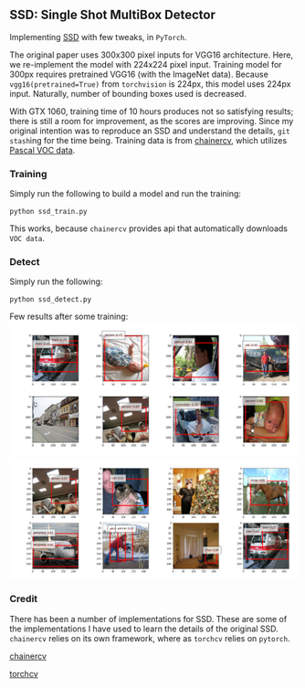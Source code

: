## SSD: Single Shot MultiBox Detector

Implementing [SSD](https://arxiv.org/abs/1512.02325) with few tweaks, in `PyTorch`.

The original paper uses 300x300 pixel inputs for VGG16 architecture. Here, we re-implement the model 
with 224x224 pixel input. Training model for 300px requires pretrained VGG16 (with the ImageNet data). 
Because `vgg16(pretrained=True)` from `torchvision` is 224px, this model uses 224px input. 
Naturally, number of bounding boxes used is decreased.

With GTX 1060, training time of 10 hours produces not so satisfying results; there is still a room for 
improvement, as the scores are improving. Since my original intention was to reproduce an SSD and understand 
the details, `git stash`ing for the time being. Training data is from 
[chainercv](https://chainercv.readthedocs.io/en/stable/), which utilizes 
[Pascal VOC data](http://host.robots.ox.ac.uk/pascal/VOC/).

### Training
Simply run the following to build a model and run the training:
```
python ssd_train.py
```
This works, because `chainercv` provides api that automatically downloads `VOC data`.

### Detect
Simply run the following:
```
python ssd_detect.py
```

Few results after some training:
![sample_pic](/images/Figure_1-10.png)
![sample_pic](/images/Figure_1-11.png)

### Credit
There has been a number of implementations for SSD. These are some of the
implementations I have used to learn the details of the original SSD.
`chainercv` relies on its own framework, where as `torchcv` relies on `pytorch`.

[chainercv](http://chainercv.readthedocs.io/en/stable/)

[torchcv](https://github.com/kuangliu/torchcv)
